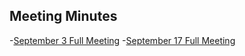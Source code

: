 ## Meeting Minutes

-[September 3 Full Meeting](./meetingMinutes/9.03FullMeetingMinutes.pdf)
-[September 17 Full Meeting](./meetingMinutes/9.17FullMeetingMinutes.pdf)



